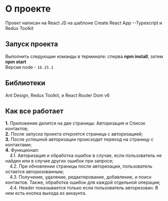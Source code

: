 # О проекте

Проект написан на React JS на шаблоне Create React App --Typescript и Redux Toolkit

## Запуск проекта

Выполнить следующие команды в терминале: сперва **npm install**, затем **npm start**  
Версия node - `16.15.1`

## Библиотеки

Ant Design, Redux Toolkit, и React Router Dom v6

## Как все работает

**1.** Приложение делится на две страницы: Авторизация и Список контактов;  
**2.** После запуска проекта откроется страница с авторизацией;  
**3.** После успешной авторизации происходит переход на страницу с контактами;  
**4.** Функционал:  
&ensp;&ensp;4.1. Авторизация и обработка ошибок в случае, если пользователь не найден или в случае других ошибок при запросе;  
&ensp;&ensp;4.2. При обновлении страницы после авторизации, пользователь остается авторизованным;    
&ensp;&ensp;4.3. Получение, удаление, редактирование, добавление, и поиск контактов. Также, обработка ошибок для каждой отдельной операции;  
&ensp;&ensp;4.4. Header показывается только если пользователь авторизован. В нем есть кнопка выхода из аккаунта.  
